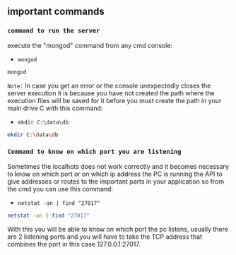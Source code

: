 ## important commands

### `command to run the server`

execute the "mongod" command from any cmd console:

* `mongod`

```bash
mongod
```

`Note:` In case you get an error or the console unexpectedly closes the server execution it is because you have not created the path where the execution files will be saved for it before you must create the path in your main drive C with this command:

* `mkdir C:\data\db`

```bash
mkdir C:\data\db
```
### `Command to know on which port you are listening`

Sometimes the localhots does not work correctly and it becomes necessary to know on which port or on which ip address the PC is running the API to give addresses or routes to the important parts in your application so from the cmd you can use this command:

* `netstat -an | find "27017"`

```bash
netstat -an | find "27017"
```

With this you will be able to know on which port the pc listens, usually there are 2 listening ports and you will have to take the TCP address that combines the port in this case 127.0.0.1:27017.


